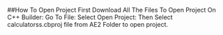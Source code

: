 ##How To Open Project
First Download All The Files To Open Project On C++ Builder: Go To File: Select Open Project: Then Select calculatorss.cbproj file from AE2 Folder to open project.

